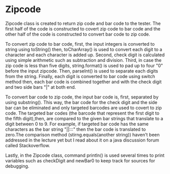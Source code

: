 # Zipcode

Zipcode class is created to return zip code and bar code to the tester. The first half of the code
is constructed to covert zip code to bar code and the other half of the code is constructed to 
convert bar code to zip code.

To convert zip code to bar code, first, the input integers is converted to string using toString()
then, toCharArray() is used to convert each digit to a character and each character is added 
up. Second, check digit is calculated using simple arithmetic such as subtraction and division.
Third, in case the zip code is less than five digits, string.format() is used to pad up to four "0" 
before the input zipcode. Then, parseInt() is used to separate each digits from the string. Finally,
each digit is converted to bar code using switch method then, each bar code is combined together and 
with the check digit and two side bars "|" at both end.

To convert bar code to zip code, the input bar code is, first, separated by using substring(). This
way, the bar code for the check digit and the side bar can be eliminated and only targeted barcodes
are used to covert to zip code. The targeted bar codes (the barcode that represent the first digit to
the fifth digit),then, are compared to the given bar strings that translate to a digit between 0 to 9. 
For example, if targeted bar code has the same characters as the bar string "||:::" then the bar code 
is translated to zero.The comparison method (stirng.equals(another string)) haven't been addressed
in the lecture yet but I read about it on a java discussion forum called Stackoverflow.

Lastly, in the Zipcode class, command println() is used several times to print variables such as checkDigit
and newBar0 to keep track for sources for debugging.

